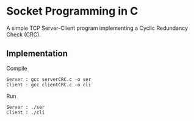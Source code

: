 # Socket Programming in C

A simple TCP Server-Client program implementing a Cyclic Redundancy Check (CRC).

## Implementation

Compile

```
Server : gcc serverCRC.c -o ser
Client : gcc clientCRC.c -o cli
```

Run 

```
Server : ./ser
Client : ./cli
```


